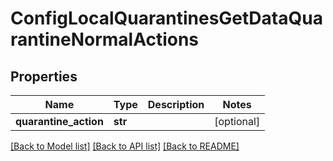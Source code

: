 # ConfigLocalQuarantinesGetDataQuarantineNormalActions

## Properties
Name | Type | Description | Notes
------------ | ------------- | ------------- | -------------
**quarantine_action** | **str** |  | [optional] 

[[Back to Model list]](../README.md#documentation-for-models) [[Back to API list]](../README.md#documentation-for-api-endpoints) [[Back to README]](../README.md)

